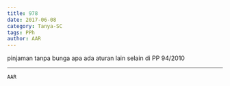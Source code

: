 ```yaml
---
title: 978
date: 2017-06-08
category: Tanya-SC
tags: PPh
author: AAR
---
```


pinjaman tanpa bunga apa ada aturan lain selain di PP 94/2010

---



`AAR`
